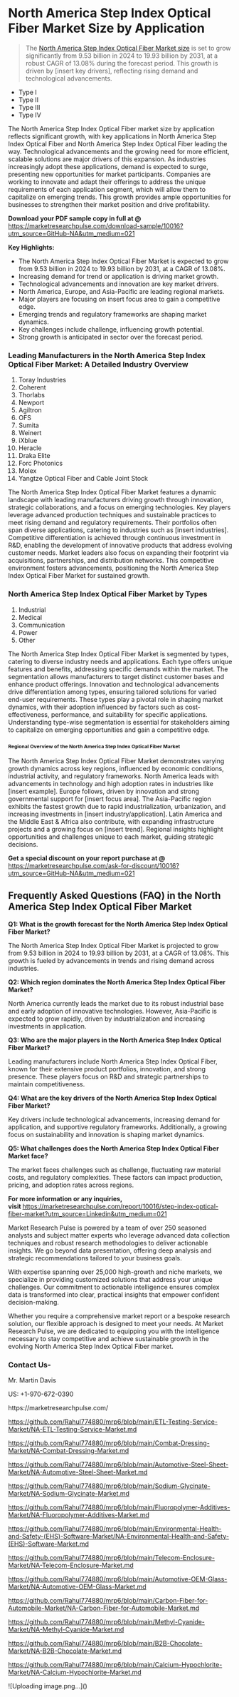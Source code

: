 <h1>North America Step Index Optical Fiber Market&nbsp;Size by Application</h1><blockquote><p>The <a href="https://marketresearchpulse.com/download-sample/10016?utm_source=GitHub-NA&amp;utm_medium=021">North America Step Index Optical Fiber Market size</a> is set to grow significantly from 9.53 billion in 2024 to 19.93 billion by 2031, at a robust CAGR of 13.08% during the forecast period. This growth is driven by [insert key drivers], reflecting rising demand and technological advancements.</p></blockquote><ul><li>Type I<li> Type II<li> Type III<li> Type IV</li></ul><p>The North America Step Index Optical Fiber market size by application reflects significant growth, with key applications in North America Step Index Optical Fiber and North America Step Index Optical Fiber leading the way. Technological advancements and the growing need for more efficient, scalable solutions are major drivers of this expansion. As industries increasingly adopt these applications, demand is expected to surge, presenting new opportunities for market participants. Companies are working to innovate and adapt their offerings to address the unique requirements of each application segment, which will allow them to capitalize on emerging trends. This growth provides ample opportunities for businesses to strengthen their market position and drive profitability.</p><p><strong>Download your PDF sample copy in full at @ </strong><a href="https://marketresearchpulse.com/download-sample/10016?utm_source=GitHub-NA&amp;utm_medium=021">https://marketresearchpulse.com/download-sample/10016?utm_source=GitHub-NA&amp;utm_medium=021</a></p><p><strong>Key Highlights: </strong></p><ul><li>The North America Step Index Optical Fiber Market is expected to grow from 9.53 billion in 2024 to 19.93 billion by 2031, at a CAGR of 13.08%.</li><li>Increasing demand for trend or application is driving market growth.</li><li>Technological advancements and innovation are key market drivers.</li><li>North America, Europe, and Asia-Pacific are leading regional markets.</li><li>Major players are focusing on insert focus area to gain a competitive edge.</li><li>Emerging trends and regulatory frameworks are shaping market dynamics.</li><li>Key challenges include challenge, influencing growth potential.</li><li>Strong growth is anticipated in sector over the forecast period.</li></ul><h3>Leading Manufacturers in the North America Step Index Optical Fiber Market: A Detailed Industry Overview</h3><ol><li>Toray Industries</li><li>Coherent</li><li>Thorlabs</li><li>Newport</li><li>Agiltron</li><li>OFS</li><li>Sumita</li><li>Weinert</li><li>iXblue</li><li>Heracle</li><li>Draka Elite</li><li>Forc Photonics</li><li>Molex</li><li>Yangtze Optical Fiber and Cable Joint Stock</li></ol><div class="flex max-w-full flex-col flex-grow"><div class="min-h-8 text-message flex w-full flex-col items-end gap-2 whitespace-normal break-words [.text-message+&amp;]:mt-5" dir="auto" data-message-author-role="assistant" data-message-id="fd8432e4-4910-450d-b182-61b7bfb0a01f" data-message-model-slug="gpt-4o"><div class="flex w-full flex-col gap-1 empty:hidden first:pt-[3px]"><div class="markdown prose w-full break-words dark:prose-invert light"><p>The North America Step Index Optical Fiber Market features a dynamic landscape with leading manufacturers driving growth through innovation, strategic collaborations, and a focus on emerging technologies. Key players leverage advanced production techniques and sustainable practices to meet rising demand and regulatory requirements. Their portfolios often span diverse applications, catering to industries such as [insert industries]. Competitive differentiation is achieved through continuous investment in R&amp;D, enabling the development of innovative products that address evolving customer needs. Market leaders also focus on expanding their footprint via acquisitions, partnerships, and distribution networks. This competitive environment fosters advancements, positioning the North America Step Index Optical Fiber Market for sustained growth.</p></div></div></div></div><h3>North America Step Index Optical Fiber Market by Types</h3><ol><li>Industrial<li> Medical<li> Communication<li> Power<li> Other</li></ol><div class="flex max-w-full flex-col flex-grow"><div class="min-h-8 text-message flex w-full flex-col items-end gap-2 whitespace-normal break-words [.text-message+&amp;]:mt-5" dir="auto" data-message-author-role="assistant" data-message-id="084470be-0bb7-4664-bddf-5156b4f41249" data-message-model-slug="gpt-4o-mini"><div class="flex w-full flex-col gap-1 empty:hidden first:pt-[3px]"><div class="markdown prose w-full break-words dark:prose-invert light"><p>The North America Step Index Optical Fiber Market is segmented by types, catering to diverse industry needs and applications. Each type offers unique features and benefits, addressing specific demands within the market. The segmentation allows manufacturers to target distinct customer bases and enhance product offerings. Innovation and technological advancements drive differentiation among types, ensuring tailored solutions for varied end-user requirements. These types play a pivotal role in shaping market dynamics, with their adoption influenced by factors such as cost-effectiveness, performance, and suitability for specific applications. Understanding type-wise segmentation is essential for stakeholders aiming to capitalize on emerging opportunities and gain a competitive edge.</p></div></div></div></div><h3><span style="font-size: 11px;">Regional Overview of the North America Step Index Optical Fiber Market</span></h3><div class="flex max-w-full flex-col flex-grow"><div class="min-h-8 text-message flex w-full flex-col items-end gap-2 whitespace-normal break-words [.text-message+&amp;]:mt-5" dir="auto" data-message-author-role="assistant" data-message-id="e9038762-ce64-4e30-91c9-9bd413514231" data-message-model-slug="gpt-4o-mini"><div class="flex w-full flex-col gap-1 empty:hidden first:pt-[3px]"><div class="markdown prose w-full break-words dark:prose-invert light"><p>The North America Step Index Optical Fiber Market demonstrates varying growth dynamics across key regions, influenced by economic conditions, industrial activity, and regulatory frameworks. North America leads with advancements in technology and high adoption rates in industries like [insert example]. Europe follows, driven by innovation and strong governmental support for [insert focus area]. The Asia-Pacific region exhibits the fastest growth due to rapid industrialization, urbanization, and increasing investments in [insert industry/application]. Latin America and the Middle East &amp; Africa also contribute, with expanding infrastructure projects and a growing focus on [insert trend]. Regional insights highlight opportunities and challenges unique to each market, guiding strategic decisions.</p></div></div></div></div><p><strong>Get a special discount on your report purchase at @ </strong><a href="https://marketresearchpulse.com/ask-for-discount/10016?utm_source=GitHub-NA&amp;utm_medium=021">https://marketresearchpulse.com/ask-for-discount/10016?utm_source=GitHub-NA&amp;utm_medium=021</a></p><h2>Frequently Asked Questions (FAQ) in the North America Step Index Optical Fiber Market</h2><p><strong>Q1: What is the growth forecast for the North America Step Index Optical Fiber Market?</strong></p><p>The North America Step Index Optical Fiber Market is projected to grow from 9.53 billion in 2024 to 19.93 billion by 2031, at a CAGR of 13.08%. This growth is fueled by advancements in trends and rising demand across industries.</p><p><strong>Q2: Which region dominates the North America Step Index Optical Fiber Market?</strong></p><p>North America currently leads the market due to its robust industrial base and early adoption of innovative technologies. However, Asia-Pacific is expected to grow rapidly, driven by industrialization and increasing investments in application.</p><p><strong>Q3: Who are the major players in the North America Step Index Optical Fiber Market?</strong></p><p>Leading manufacturers include North America Step Index Optical Fiber, known for their extensive product portfolios, innovation, and strong presence. These players focus on R&amp;D and strategic partnerships to maintain competitiveness.</p><p><strong>Q4: What are the key drivers of the North America Step Index Optical Fiber Market?</strong></p><p>Key drivers include technological advancements, increasing demand for application, and supportive regulatory frameworks. Additionally, a growing focus on sustainability and innovation is shaping market dynamics.</p><p><strong>Q5: What challenges does the North America Step Index Optical Fiber Market face?</strong></p><p>The market faces challenges such as challenge, fluctuating raw material costs, and regulatory complexities. These factors can impact production, pricing, and adoption rates across regions.</p><p><strong>For more information or any inquiries, visit&nbsp;</strong><a href="https://marketresearchpulse.com/report/10016/step-index-optical-fiber-market?utm_source=Linkedin&utm_medium=021">https://marketresearchpulse.com/report/10016/step-index-optical-fiber-market?utm_source=Linkedin&utm_medium=021</a></p><p>Market Research Pulse is powered by a team of over 250 seasoned analysts and subject matter experts who leverage advanced data collection techniques and robust research methodologies to deliver actionable insights. We go beyond data presentation, offering deep analysis and strategic recommendations tailored to your business goals.</p><p>With expertise spanning over 25,000 high-growth and niche markets, we specialize in providing customized solutions that address your unique challenges. Our commitment to actionable intelligence ensures complex data is transformed into clear, practical insights that empower confident decision-making.</p><p>Whether you require a comprehensive market report or a bespoke research solution, our flexible approach is designed to meet your needs. At Market Research Pulse, we are dedicated to equipping you with the intelligence necessary to stay competitive and achieve sustainable growth in the evolving North America Step Index Optical Fiber market.</p><h3><strong>Contact Us-</strong></h3><p>Mr. Martin Davis</p><p>US: +1-970-672-0390</p><p>https://marketresearchpulse.com/</p><p><a href="https://github.com/Rahul774880/mrp6/blob/main/ETL-Testing-Service-Market/NA-ETL-Testing-Service-Market.md">https://github.com/Rahul774880/mrp6/blob/main/ETL-Testing-Service-Market/NA-ETL-Testing-Service-Market.md</a></p><p><a href="https://github.com/Rahul774880/mrp6/blob/main/Combat-Dressing-Market/NA-Combat-Dressing-Market.md">https://github.com/Rahul774880/mrp6/blob/main/Combat-Dressing-Market/NA-Combat-Dressing-Market.md</a></p><p><a href="https://github.com/Rahul774880/mrp6/blob/main/Automotive-Steel-Sheet-Market/NA-Automotive-Steel-Sheet-Market.md">https://github.com/Rahul774880/mrp6/blob/main/Automotive-Steel-Sheet-Market/NA-Automotive-Steel-Sheet-Market.md</a></p><p><a href="https://github.com/Rahul774880/mrp6/blob/main/Sodium-Glycinate-Market/NA-Sodium-Glycinate-Market.md">https://github.com/Rahul774880/mrp6/blob/main/Sodium-Glycinate-Market/NA-Sodium-Glycinate-Market.md</a></p><p><a href="https://github.com/Rahul774880/mrp6/blob/main/Fluoropolymer-Additives-Market/NA-Fluoropolymer-Additives-Market.md">https://github.com/Rahul774880/mrp6/blob/main/Fluoropolymer-Additives-Market/NA-Fluoropolymer-Additives-Market.md</a></p><p><a href="https://github.com/Rahul774880/mrp6/blob/main/Environmental-Health-and-Safety-(EHS)-Software-Market/NA-Environmental-Health-and-Safety-(EHS)-Software-Market.md">https://github.com/Rahul774880/mrp6/blob/main/Environmental-Health-and-Safety-(EHS)-Software-Market/NA-Environmental-Health-and-Safety-(EHS)-Software-Market.md</a></p><p><a href="https://github.com/Rahul774880/mrp6/blob/main/Telecom-Enclosure-Market/NA-Telecom-Enclosure-Market.md">https://github.com/Rahul774880/mrp6/blob/main/Telecom-Enclosure-Market/NA-Telecom-Enclosure-Market.md</a></p><p><a href="https://github.com/Rahul774880/mrp6/blob/main/Automotive-OEM-Glass-Market/NA-Automotive-OEM-Glass-Market.md">https://github.com/Rahul774880/mrp6/blob/main/Automotive-OEM-Glass-Market/NA-Automotive-OEM-Glass-Market.md</a></p><p><a href="https://github.com/Rahul774880/mrp6/blob/main/Carbon-Fiber-for-Automobile-Market/NA-Carbon-Fiber-for-Automobile-Market.md">https://github.com/Rahul774880/mrp6/blob/main/Carbon-Fiber-for-Automobile-Market/NA-Carbon-Fiber-for-Automobile-Market.md</a></p><p><a href="https://github.com/Rahul774880/mrp6/blob/main/Methyl-Cyanide-Market/NA-Methyl-Cyanide-Market.md">https://github.com/Rahul774880/mrp6/blob/main/Methyl-Cyanide-Market/NA-Methyl-Cyanide-Market.md</a></p><p><a href="https://github.com/Rahul774880/mrp6/blob/main/B2B-Chocolate-Market/NA-B2B-Chocolate-Market.md">https://github.com/Rahul774880/mrp6/blob/main/B2B-Chocolate-Market/NA-B2B-Chocolate-Market.md</a></p><p><a href="https://github.com/Rahul774880/mrp6/blob/main/Calcium-Hypochlorite-Market/NA-Calcium-Hypochlorite-Market.md">https://github.com/Rahul774880/mrp6/blob/main/Calcium-Hypochlorite-Market/NA-Calcium-Hypochlorite-Market.md</a></p>
![Uploading image.png…]()
